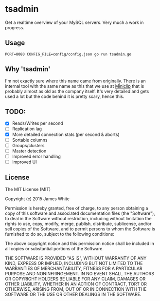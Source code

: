 tsadmin
========

Get a realtime overview of your MySQL servers. Very much a work in progress.

Usage
------

```
PORT=8080 CONFIG_FILE=config/config.json go run tsadmin.go
```

Why 'tsadmin'
--------------

I'm not exactly sure where this name came from originally. There is an internal tool
with the same name as this that we use at [Miniclip](http://www.miniclip.com/) that
is probably almost as old as the company itself. It's very detailed and gets used a lot
but the code behind it is pretty scary, hence this.

TODO:
-----

- [x] Reads/Writes per second
- [ ] Replication lag
- [x] More detailed connection stats (per second & aborts)
- [ ] Sortable columns
- [ ] Groups/clusters
- [ ] Master detection
- [ ] Improved error handling
- [ ] Improved UI

License
--------

The MIT License (MIT)

Copyright (c) 2015 James White

Permission is hereby granted, free of charge, to any person obtaining a copy
of this software and associated documentation files (the "Software"), to deal
in the Software without restriction, including without limitation the rights
to use, copy, modify, merge, publish, distribute, sublicense, and/or sell
copies of the Software, and to permit persons to whom the Software is
furnished to do so, subject to the following conditions:

The above copyright notice and this permission notice shall be included in
all copies or substantial portions of the Software.

THE SOFTWARE IS PROVIDED "AS IS", WITHOUT WARRANTY OF ANY KIND, EXPRESS OR
IMPLIED, INCLUDING BUT NOT LIMITED TO THE WARRANTIES OF MERCHANTABILITY,
FITNESS FOR A PARTICULAR PURPOSE AND NONINFRINGEMENT. IN NO EVENT SHALL THE
AUTHORS OR COPYRIGHT HOLDERS BE LIABLE FOR ANY CLAIM, DAMAGES OR OTHER
LIABILITY, WHETHER IN AN ACTION OF CONTRACT, TORT OR OTHERWISE, ARISING FROM,
OUT OF OR IN CONNECTION WITH THE SOFTWARE OR THE USE OR OTHER DEALINGS IN
THE SOFTWARE.
